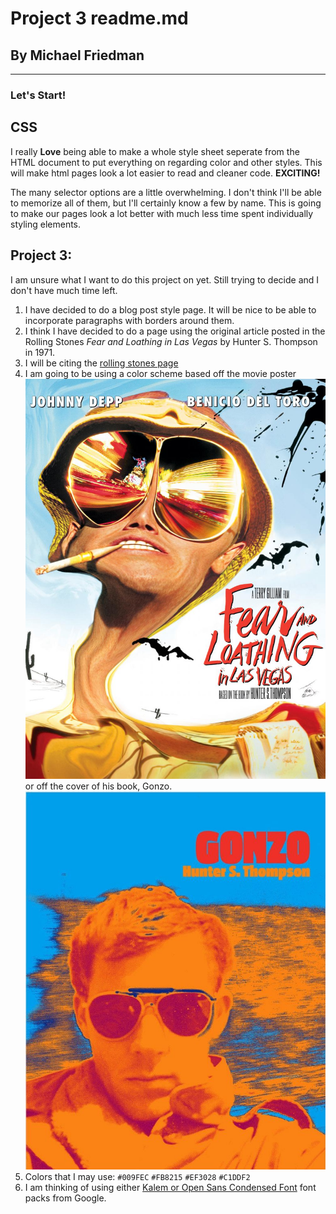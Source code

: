 # Project 3 readme.md
## By Michael Friedman

---

### Let's Start!

## CSS

I really **Love** being able to make a whole style sheet seperate from the HTML document to put everything on regarding color and other styles. This will make html pages look a lot easier to read and cleaner code. **EXCITING!**

The many selector options are a little overwhelming. I don't think I'll be able to memorize all of them, but I'll certainly know a few by name. This is going to make our pages look a lot better with much less time spent individually styling elements.

## Project 3:

I am unsure what I want to do this project on yet. Still trying to decide and I don't have much time left.
1. I have decided to do a blog post style page. It will be nice to be able to incorporate paragraphs with borders around them.
2. I think I have decided to do a page using the original article posted in the Rolling Stones *Fear and Loathing in Las Vegas* by Hunter S. Thompson in 1971.
3. I will be citing the [rolling stones page](http://www.rollingstone.com/politics/news/fear-and-loathing-in-las-vegas-19711111?print=true)
4. I am going to be using a color scheme based off the movie poster ![Movie Poster](./images/movieposter.jpg) or off the cover of his book, Gonzo. ![Gonzo](./images/gonzocover.jpg)
5. Colors that I may use:
``#009FEC`` ``#FB8215`` ``#EF3028`` ``#C1DDF2``
6. I am thinking of using either [Kalem or Open Sans Condensed Font](https://fonts.googleapis.com/css?family=Kalam|Open+Sans+Condensed:300) font packs from Google.
